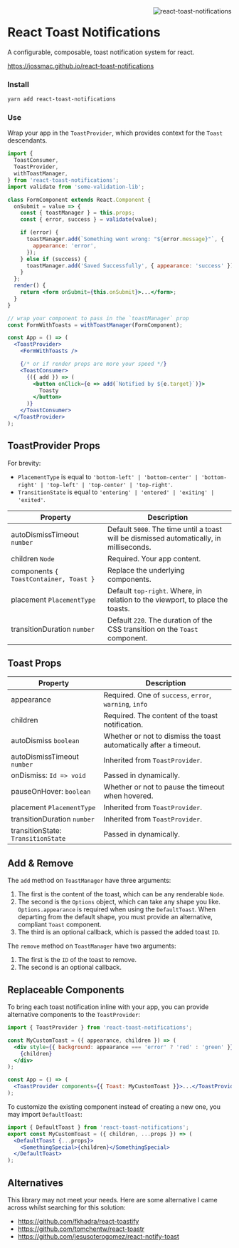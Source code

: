 <img align="right" src="https://user-images.githubusercontent.com/2730833/41197727-5e0b4d2e-6cab-11e8-9d0d-873d1f8ebced.png" alt="react-toast-notifications" />

# React Toast Notifications

A configurable, composable, toast notification system for react.

https://jossmac.github.io/react-toast-notifications

### Install

```bash
yarn add react-toast-notifications
```

### Use

Wrap your app in the `ToastProvider`, which provides context for the `Toast` descendants.

```jsx
import {
  ToastConsumer,
  ToastProvider,
  withToastManager,
} from 'react-toast-notifications';
import validate from 'some-validation-lib';

class FormComponent extends React.Component {
  onSubmit = value => {
    const { toastManager } = this.props;
    const { error, success } = validate(value);

    if (error) {
      toastManager.add(`Something went wrong: "${error.message}"`, {
        appearance: 'error',
      });
    } else if (success) {
      toastManager.add('Saved Successfully', { appearance: 'success' });
    }
  };
  render() {
    return <form onSubmit={this.onSubmit}>...</form>;
  }
}

// wrap your component to pass in the `toastManager` prop
const FormWithToasts = withToastManager(FormComponent);

const App = () => (
  <ToastProvider>
    <FormWithToasts />

    {/* or if render props are more your speed */}
    <ToastConsumer>
      {({ add }) => (
        <button onClick={e => add(`Notified by ${e.target}`)}>
          Toasty
        </button>
      )}
    </ToastConsumer>
  </ToastProvider>
);
```

## ToastProvider Props

For brevity:

- `PlacementType` is equal to `'bottom-left' | 'bottom-center' | 'bottom-right' | 'top-left' | 'top-center' | 'top-right'`.
- `TransitionState` is equal to `'entering' | 'entered' | 'exiting' | 'exited'`.

| Property                               | Description                                                                              |
| -------------------------------------- | ---------------------------------------------------------------------------------------- |
| autoDismissTimeout `number`            | Default `5000`. The time until a toast will be dismissed automatically, in milliseconds. |
| children `Node`                        | Required. Your app content.                                                              |
| components `{ ToastContainer, Toast }` | Replace the underlying components.                                                       |
| placement `PlacementType`              | Default `top-right`. Where, in relation to the viewport, to place the toasts.            |
| transitionDuration `number`            | Default `220`. The duration of the CSS transition on the `Toast` component.              |

## Toast Props

| Property                           | Description                                                        |
| ---------------------------------- | ------------------------------------------------------------------ |
| appearance                         | Required. One of `success`, `error`, `warning`, `info`             |
| children                           | Required. The content of the toast notification.                   |
| autoDismiss `boolean`              | Whether or not to dismiss the toast automatically after a timeout. |
| autoDismissTimeout `number`        | Inherited from `ToastProvider`.                                    |
| onDismiss: `Id => void`          | Passed in dynamically.                                             |
| pauseOnHover: `boolean`            | Whether or not to pause the timeout when hovered.                  |
| placement `PlacementType`          | Inherited from `ToastProvider`.                                    |
| transitionDuration `number`        | Inherited from `ToastProvider`.                                    |
| transitionState: `TransitionState` | Passed in dynamically.                                             |

## Add & Remove

The `add` method on `ToastManager` have three arguments:

1.  The first is the content of the toast, which can be any renderable `Node`.
1.  The second is the `Options` object, which can take any shape you like. `Options.appearance` is required when using the `DefaultToast`. When departing from the default shape, you must provide an alternative, compliant `Toast` component.
1.  The third is an optional callback, which is passed the added toast `ID`.

The `remove` method on `ToastManager` have two arguments:

1.  The first is the `ID` of the toast to remove.
1.  The second is an optional callback.

## Replaceable Components

To bring each toast notification inline with your app, you can provide alternative components to the `ToastProvider`:

```jsx
import { ToastProvider } from 'react-toast-notifications';

const MyCustomToast = ({ appearance, children }) => (
  <div style={{ background: appearance === 'error' ? 'red' : 'green' }}>
    {children}
  </div>
);

const App = () => (
  <ToastProvider components={{ Toast: MyCustomToast }}>...</ToastProvider>
);
```

To customize the existing component instead of creating a new one, you may import `DefaultToast`:

```jsx
import { DefaultToast } from 'react-toast-notifications';
export const MyCustomToast = ({ children, ...props }) => (
  <DefaultToast {...props}>
    <SomethingSpecial>{children}</SomethingSpecial>
  </DefaultToast>
);
```

## Alternatives

This library may not meet your needs. Here are some alternative I came across whilst searching for this solution:

- https://github.com/fkhadra/react-toastify
- https://github.com/tomchentw/react-toastr
- https://github.com/jesusoterogomez/react-notify-toast
